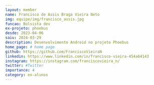 ```yaml
---
layout: member
name: Francisco de Assis Braga Vieira Neto
img: equipe/img/francisco_assis.jpg
funcao: Bolsista dev
ex-projeto: phoebus
desde: 2023-04-06
saiu: 2024-03-29 
description: Desenvolvimento Android no projeto Phoebus
home_page: # home page
github: https://github.com/FranciscoVieiraN
linkedin: https://www.linkedin.com/in/francisco-vieira-454a64143
instagram: https://instagram.com/franciscovieira_n/
twitter: #Twitter
importance: 4
category: ex-alunos 
---
```

